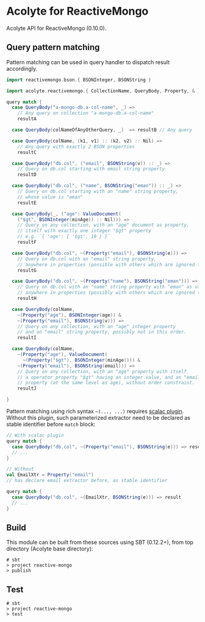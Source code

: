 # Acolyte for ReactiveMongo

Acolyte API for ReactiveMongo (0.10.0).

## Query pattern matching

Pattern matching can be used in query handler to dispatch result accordingly.

```scala
import reactivemongo.bson.{ BSONInteger, BSONString }

import acolyte.reactivemongo.{ CollectionName, QueryBody, Property, & }

query match {
  case QueryBody("a-mongo-db.a-col-name", _) => 
    // Any query on collection "a-mongo-db.a-col-name"
    resultA

  case QueryBody(colNameOfAnyOtherQuery, _)  => resultB // Any query

  case QueryBody(colName, (k1, v1) :: (k2, v2) :: Nil) => 
    // Any query with exactly 2 BSON properties
    resultC

  case QueryBody("db.col", ("email", BSONString(v)) :: _) =>
    // Query on db.col starting with email string property
    resultD

  case QueryBody("db.col", ("name", BSONString("eman")) :: _) =>
    // Query on db.col starting with an "name" string property,
    // whose value is "eman"
    resultE

  case QueryBody(_, ("age": ValueDocument(
    ("$gt", BSONInteger(minAge)) :: Nil))) =>
    // Query on any collection, with an "age" document as property,
    // itself with exactly one integer "$gt" property
    // e.g. `{ 'age': { '$gt', 10 } }`
    resultF

  case QueryBody("db.col", ~(Property("email"), BSONString(e))) =>
    // Query on db.col with an "email" string property,
    // anywhere in properties (possible with others which are ignored there)
    resultG

  case QueryBody("db.col", ~(Property("name"), BSONString("eman"))) =>
    // Query on db.col with an "name" string property with "eman" as value,
    // anywhere in properties (possibly with others which are ignored there).
    resultH

  case QueryBody(colName,
    ~(Property("age"), BSONInteger(age)) &
    ~(Property("email"), BSONString(v))) =>
    // Query on any collection, with an "age" integer property
    // and an "email" string property, possibly not in this order.
    resultI

  case QueryBody(colName, 
    ~(Property("age"), ValueDocument(
      ~(Property("$gt"), BSONInteger(minAge)))) &
    ~(Property("email"), BSONString(email))) =>
    // Query on any collection, with an "age" property with itself
    // a operator property "$gt" having an integer value, and an "email" 
    // property (at the same level as age), without order constraint.
    resultJ

}
```

Pattern matching using rich syntax `~(..., ...)` requires [scalac plugin](../scalac-plugin/readme.html).
Without this plugin, such parameterized extractor need to be declared as stable identifier before `match` block:

```scala
// With scalac plugin
query match {
  case QueryBody("db.col", ~(Property("email"), BSONString(e))) => result
  // ...
}

// Without
val EmailXtr = Property("email")
// has declare email extractor before, as stable identifier

query match {
  case QueryBody("db.col", ~(EmailXtr, BSONString(e))) => result
  // ...
}
```

## Build

This module can be built from these sources using SBT (0.12.2+), 
from top directory (Acolyte base directory): 

```
# sbt 
> project reactive-mongo
> publish
```

## Test

```
# sbt 
> project reactive-mongo
> test
```